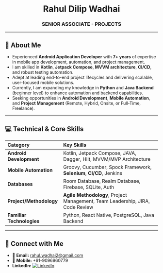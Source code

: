 
<div align="center">
  <h1>Rahul Dilip Wadhai</h1>
  <h3>SENIOR ASSOCIATE - PROJECTS</h3>
</div>

---

## 👋 About Me

- Experienced **Android Application Developer** with **7+ years** of expertise in mobile app development, automation, and project management.
- I am skilled in **Kotlin**, **Jetpack Compose**, **MVVM architecture**, **CI/CD**, and robust testing automation.
- Adept at leading end-to-end project lifecycles and delivering scalable, user-focused mobile solutions.
- Currently, I am expanding my knowledge in **Python** and **Java Backend** (beginner level) to enhance automation and backend capabilities.
- Seeking opportunities in **Android Development**, **Mobile Automation**, and **Project Management** (Remote, Hybrid, Onsite, or Full-Time, Freelance).

---

## 💻 Technical & Core Skills

| Category | Key Skills |
| :--- | :--- |
| **Android Development** | Kotlin, Jetpack Compose, JAVA, Dagger, Hilt, MVVM/MVP Architecture |
| **Mobile Automation** | Groovy, Cucumber, Spock Framework, **Selenium**, **CI/CD**, Jenkins |
| **Databases** | Room Database, Realm Database, Firebase, SQLite, Auth |
| **Project/Methodology** | **Agile Methodology**, Project Management, Team Leadership, JIRA, Code Review |
| **Familiar Technologies** | Python, React Native, PostgreSQL, Java Backend |

---

## 🔗 Connect with Me

- 📧 **Email:** rahul.wadhai2@gmail.com
- 📱 **Mobile:** +91-9096960779
- **LinkedIn:** [![LinkedIn](https://img.shields.io/badge/LinkedIn-Profile-0A66C2?style=for-the-badge&logo=linkedin&logoColor=white)](https://www.linkedin.com/in/rahul-dilip-wadhai-419641a0)
